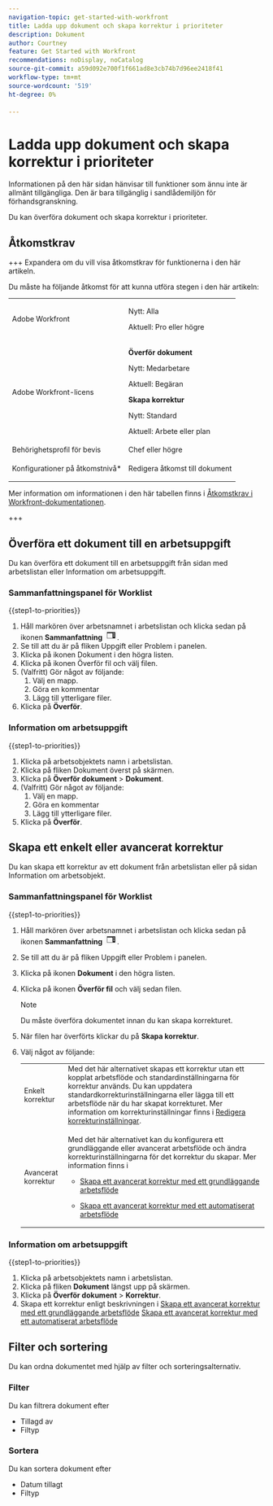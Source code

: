 ```yaml
---
navigation-topic: get-started-with-workfront
title: Ladda upp dokument och skapa korrektur i prioriteter
description: Dokument
author: Courtney
feature: Get Started with Workfront
recommendations: noDisplay, noCatalog
source-git-commit: a59d092e700f1f661ad8e3cb74b7d96ee2418f41
workflow-type: tm+mt
source-wordcount: '519'
ht-degree: 0%

---
```



# Ladda upp dokument och skapa korrektur i prioriteter

<span class="preview">Informationen på den här sidan hänvisar till funktioner som ännu inte är allmänt tillgängliga. Den är bara tillgänglig i sandlådemiljön för förhandsgranskning.</span>

Du kan överföra dokument och skapa korrektur i prioriteter.

## Åtkomstkrav

+++ Expandera om du vill visa åtkomstkrav för funktionerna i den här artikeln.

Du måste ha följande åtkomst för att kunna utföra stegen i den här artikeln:

<table style="table-layout:auto"> 
 <col> 
 <col> 
 <tbody> 
  <tr> 
   <td role="rowheader">Adobe Workfront</td> 
   <td> 
   <p>Nytt: Alla </p>
   <p>Aktuell: Pro eller högre</p>
   </td> 
  </tr> 
  <tr> 
   <td role="rowheader">Adobe Workfront-licens</td> 
   <td> 
      <p><strong>Överför dokument</strong></p>
   <p>Nytt: Medarbetare</p>
   <p>Aktuell: Begäran</p>
      <p><strong>Skapa korrektur</strong></p>
        <p>Nytt: Standard</p>
     <p>Aktuell: Arbete eller plan</p>
   </td> 
  </tr> 
  <tr> 
   <td role="rowheader">Behörighetsprofil för bevis </td> 
   <td>Chef eller högre</td> 
  </tr> 
  <tr> 
   <td role="rowheader">Konfigurationer på åtkomstnivå*</td> 
   <td> <p>Redigera åtkomst till dokument</p> </td> 
  </tr> 
 </tbody> 
</table>

Mer information om informationen i den här tabellen finns i [Åtkomstkrav i Workfront-dokumentationen](/help/quicksilver/administration-and-setup/add-users/access-levels-and-object-permissions/access-level-requirements-in-documentation.md).

+++

## Överföra ett dokument till en arbetsuppgift

Du kan överföra ett dokument till en arbetsuppgift från sidan med arbetslistan eller Information om arbetsuppgift.

### Sammanfattningspanel för Worklist


{{step1-to-priorities}}

1. Håll markören över arbetsnamnet i arbetslistan och klicka sedan på ikonen **Sammanfattning** ![öppna sammanfattningsikonen](assets/summary-icon.png).
1. Se till att du är på fliken Uppgift eller Problem i panelen.
1. Klicka på ikonen Dokument i den högra listen.
1. Klicka på ikonen Överför fil och välj filen.
1. (Valfritt) Gör något av följande:
   1. Välj en mapp.
   1. Göra en kommentar
   1. Lägg till ytterligare filer.
1. Klicka på **Överför**.

### Information om arbetsuppgift

{{step1-to-priorities}}

1. Klicka på arbetsobjektets namn i arbetslistan.
1. Klicka på fliken Dokument överst på skärmen.
1. Klicka på **Överför dokument** > **Dokument**.
1. (Valfritt) Gör något av följande:
   1. Välj en mapp.
   1. Göra en kommentar
   1. Lägg till ytterligare filer.
1. Klicka på **Överför**.


## Skapa ett enkelt eller avancerat korrektur

Du kan skapa ett korrektur av ett dokument från arbetslistan eller på sidan Information om arbetsobjekt.

### Sammanfattningspanel för Worklist


{{step1-to-priorities}}

1. Håll markören över arbetsnamnet i arbetslistan och klicka sedan på ikonen **Sammanfattning** ![öppna sammanfattningsikonen](assets/summary-icon.png).
1. Se till att du är på fliken Uppgift eller Problem i panelen.
1. Klicka på ikonen **Dokument** i den högra listen.
1. Klicka på ikonen **Överför fil** och välj sedan filen.

   >[!NOTE]
   >
   >Du måste överföra dokumentet innan du kan skapa korrekturet.


1. När filen har överförts klickar du på **Skapa korrektur**.
1. Välj något av följande:

   <table style="table-layout:auto"> 
    <col> 
    <col> 
    <tbody> 
     <tr> 
      <td role="rowheader">Enkelt korrektur</td> 
      <td>Med det här alternativet skapas ett korrektur utan ett kopplat arbetsflöde och standardinställningarna för korrektur används. Du kan uppdatera standardkorrekturinställningarna eller lägga till ett arbetsflöde när du har skapat korrekturet. Mer information om korrekturinställningar finns i <a href="/help/quicksilver/review-and-approve-work/proofing/managing-proofs-within-workfront/edit-proof-settings.md" class="MCXref xref">Redigera korrekturinställningar</a>.</td> 
     </tr> 
     <tr> 
      <td role="rowheader">Avancerat korrektur</td> 
      <td> <p>Med det här alternativet kan du konfigurera ett grundläggande eller avancerat arbetsflöde och ändra korrekturinställningarna för det korrektur du skapar. Mer information finns i </p> 
       <ul> 
        <li><p><a href="/help/quicksilver/review-and-approve-work/proofing/creating-proofs-within-workfront/configure-basic-proof-workflow.md" class="MCXref xref">Skapa ett avancerat korrektur med ett grundläggande arbetsflöde</a> </p> </li> 
        <li> <p><a href="/help/quicksilver/review-and-approve-work/proofing/creating-proofs-within-workfront/create-automated-proof-workflow.md" class="MCXref xref">Skapa ett avancerat korrektur med ett automatiserat arbetsflöde</a></p></li> 
       </ul>
        </td> 
     </tr> 
    </tbody> 
   </table>

### Information om arbetsuppgift

{{step1-to-priorities}}

1. Klicka på arbetsobjektets namn i arbetslistan.
1. Klicka på fliken **Dokument** längst upp på skärmen.
1. Klicka på **Överför dokument** > **Korrektur**.
1. Skapa ett korrektur enligt beskrivningen i
   [Skapa ett avancerat korrektur med ett grundläggande arbetsflöde](/help/quicksilver/review-and-approve-work/proofing/creating-proofs-within-workfront/configure-basic-proof-workflow.md)
   [Skapa ett avancerat korrektur med ett automatiserat arbetsflöde](/help/quicksilver/review-and-approve-work/proofing/creating-proofs-within-workfront/create-automated-proof-workflow.md)

<!--

## Open a proof



## Edit a document

Edit name

Add description

manage

Add new version, open proof, edit, download, move, share, remove
-->

## Filter och sortering

Du kan ordna dokumentet med hjälp av filter och sorteringsalternativ.

### Filter

Du kan filtrera dokument efter

* Tillagd av
* Filtyp

### Sortera

Du kan sortera dokument efter

* Datum tillagt
* Filtyp



